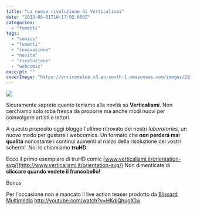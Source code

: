 ```yaml
---
title: "La nuova rivoluzione di Verticalismi"
date: "2013-05-01T10:17:02.000Z"
categories:
  - "fumetti"
tags:
  - "comics"
  - "fumetti"
  - "innovazione"
  - "novita"
  - "rivoluzione"
  - "webcomic"
excerpt: ""
coverImage: "https://enricodeleo.s3.eu-south-1.amazonaws.com/images/20130501-121458.jpg"
---
```


![](https://enricodeleo.s3.eu-south-1.amazonaws.com/uploads/2013/05/20130501-122545.jpg")

Sicuramente saprete quanto teniamo alla novità su **Verticalismi**. Non cerchiamo solo roba fresca da proporre ma anche modi nuovi per coinvolgere artisti e lettori.

A questo proposito oggi bloggo l'ultimo ritrovato dei nostri _laboratories_, un nuovo modo per gustare i webcomics. Un formato che **non perderá mai qualitá** nonostante i continui aumenti al rialzo della risoluzione dei vostri schermi. Noi lo chiamiamo **truHD**.

Ecco il primo esemplare di truHD comic [www.verticalismi.it/orientation-svg/](http://www.verticalismi.it/orientation-svg/) Non dimenticate di **cliccare quando vedete il francobollo!**

Bonus

Per l'occasione non é mancato il live action teaser prodotto da [Blissard Multimedia](http://blissard.it) http://youtube.com/watch?v=HKdiQhugX1w
